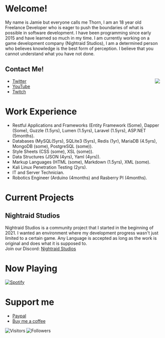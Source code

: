 # Welcome!
My name is Jamie but everyone calls me Thorn, I am an 18 year old Freelance Developer who is eager to push the boundaries of what is possible in software development. I have been programming since early 2015 and have learned so much in my time. I am currently working on a game development company (Nightraid Studios), I am a determined person who believes knowledge is the best form of perception. I believe that you cannot understand what you have not done.

## Contact Me!


<img align="right" src="https://lanyard.cnrad.dev/api/654849939175768074?hideTimestamp=true">

- [Twitter](https://twitter.com/GuildedThorn)
- [YouTube](https://www.youtube.com/channel/UCH4Tj7S26r43FotOCY-L3fA)  
- [Twitch](https://www.twitch.tv/xguildedthorn)


# Work Experience
- Restful Applications and Frameworks (Entity Framework (Some), Dapper (Some), Guzzle (1.5yrs), Lumen (1.5yrs), Laravel (1.5yrs), ASP.NET (5months).
- Databases (MySQL(5yrs), SQLite3 (5yrs), Redis (1yr), MariaDB (4.5yrs), MongoDB (some), PostgreSQL (some)).
- Style Sheets (CSS (some), XSL (some)).
- Data Structures (JSON (4yrs), Yaml (4yrs)).
- Markup Languages (HTML (some), Markdown (1.5yrs), XML (some).
- Kali Linux Penetration Testing (2yrs).
- IT and Server Technician.
- Robotics Engineer (Arduino (4months) and Rasberry PI (4months).

# Current Projects

## Nightraid Studios
Nightraid Studios is a community project that I started in the beginning of 2021. I wanted an environment where my development progress wasn't just limited to a certain game. Any Language is accepted as long as the work is original and does what it is supposed to. \
Join our Discord: [Nightraid Studios](https://discord.nightraid.studio/)


# Now Playing

[![Spotify](https://spotify-drmg65jrz.vercel.app/api/spotify)](https://open.spotify.com/user/lint74q8j4m2mq36z3wyt2obt)



# Support me
  
  - [Paypal](https://www.paypal.com/paypalme/GuildedThorn)
  - [Buy me a coffee](https://www.buymeacoffee.com/GuildedThorn)


![Visitors](https://visitor-badge.laobi.icu/badge?page_id=GuildedThorn.GuildedThorn)
![Followers](https://img.shields.io/github/followers/GuildedThorn?label=Followers&style=social)
